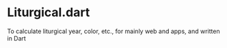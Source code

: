 # Liturgical.dart
To calculate liturgical year, color, etc., for mainly web and apps, and written in Dart
